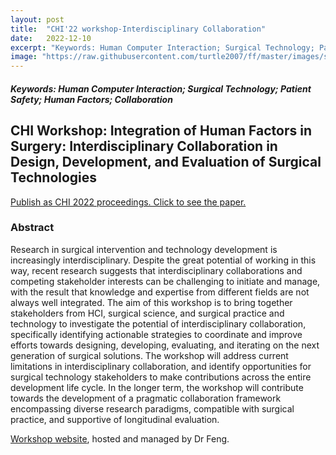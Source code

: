 ```yaml
---
layout: post
title:  "CHI'22 workshop-Interdisciplinary Collaboration"
date:   2022-12-10
excerpt: "Keywords: Human Computer Interaction; Surgical Technology; Patient Safety; Human Factors; Collaboration"
image: "https://raw.githubusercontent.com/turtle2007/ff/master/images/surgical.jpg"
---
```



<h5>Keywords: Human Computer Interaction; Surgical Technology; Patient Safety; Human Factors; Collaboration</h5>


## CHI Workshop: Integration of Human Factors in Surgery: Interdisciplinary Collaboration in Design, Development, and Evaluation of Surgical Technologies

[Publish as CHI 2022 proceedings. Click to see the paper.]({{site.baseurl}}/assets/files/ws2022.pdf)
 
### Abstract
Research in surgical intervention and technology development is increasingly interdisciplinary. Despite the great potential of working in this way, recent research suggests that interdisciplinary collaborations and competing stakeholder interests can be challenging to initiate and manage, with the result that knowledge and expertise from different fields are not always well integrated. The aim of this workshop is to bring together stakeholders from HCI, surgical science, and surgical practice and technology to investigate the potential of interdisciplinary collaboration, specifically identifying actionable strategies to coordinate and improve efforts towards designing, developing, evaluating, and iterating on the next generation of surgical solutions. The workshop will address current limitations in interdisciplinary collaboration, and identify opportunities for surgical technology stakeholders to make contributions across the entire development life cycle. In the longer term, the workshop will contribute towards the development of a pragmatic collaboration framework encompassing diverse research paradigms, compatible with surgical practice, and supportive of longitudinal evaluation.

[Workshop website](https://turtle2007.github.io/CHI22-ihfs/), hosted and managed by Dr Feng.



